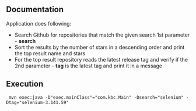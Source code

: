 
Documentation
-------------

Application does following:

- Search Github for repositories that match the given search 1st parameter - **search**
- Sort the results by the number of stars in a descending order and print the top result name and stars
- For the top result repository reads the latest release tag and verify if the 2nd parameter - **tag** is the latest tag and print it in a message


Execution
-------------
```
 mvn exec:java -D"exec.mainClass"="com.kbc.Main" -Dsearch="selenium" -Dtag="selenium-3.141.59"
```

